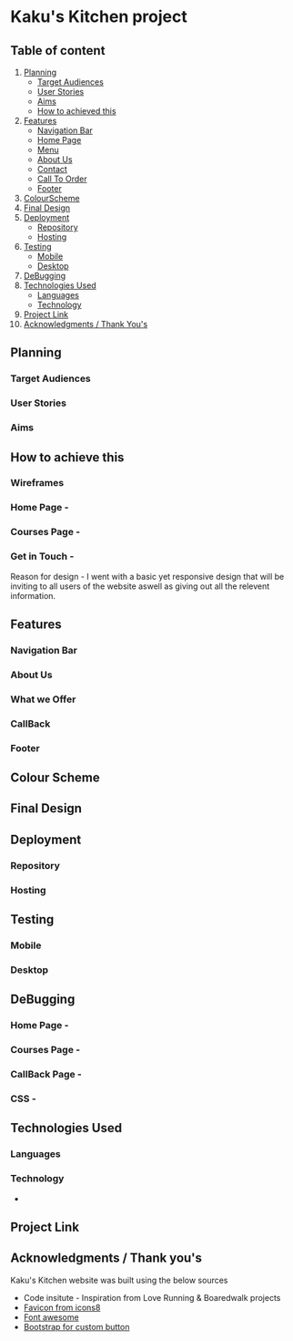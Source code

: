 # Kaku's Kitchen project 



## Table of content

 1. [Planning](#Planning)
    * [Target Audiences](#TargetAudiences)
    * [User Stories](#UserStories)
    * [Aims](#Aims)
    * [How to achieved this](#Howtoachievedthis)
 2. [Features](#Features)
    * [Navigation Bar](#NavigationBar)
    * [Home Page](#HomePage)
    * [Menu](#Menu)
    * [About Us](#AboutUs)
    * [Contact](#Contact)
    * [Call To Order](#CallToOrder)
    * [Footer](#Footer)
 4. [ColourScheme](#Colourscheme)
 5. [Final Design](#FinalDesign)
 6. [Deployment](#Deployment)
    * [Repository](#Repository)
    * [Hosting](#Hosting)
 7. [Testing](#Testing)
    * [Mobile](#Mobile)
    * [Desktop](#Desktop)
 8. [DeBugging](#DeBugging)
 9. [Technologies Used](#TechnologiesUsed)
    * [Languages](#Languages)
    * [Technology](#Technology)
 10. [Project Link](#Projectlink)
 11. [Acknowledgments / Thank You's](#Acknowledgments/thanksyou's)

   
 ## Planning

### Target Audiences
   
### User Stories
   
   
### Aims
   
## How to achieve this
   

 ### Wireframes

 ### Home Page - 



### Courses Page -


### Get in Touch -



Reason for design - I went with a basic yet responsive design that will be inviting to all users of the website aswell as giving out all the relevent information.

## Features 


### Navigation Bar
  

### About Us 



### What we Offer



### CallBack

### Footer
  
 
## Colour Scheme



## Final Design

## Deployment

### Repository



### Hosting






## Testing


### Mobile



### Desktop



## DeBugging

### Home Page -


### Courses Page -



### CallBack Page -



### CSS - 




## Technologies Used

### Languages

### Technology
*

## Project Link


## Acknowledgments / Thank you's

Kaku's Kitchen website was built using the below sources

 * Code insitute - Inspiration from Love Running & Boaredwalk projects 
 * [Favicon from icons8](https://icons8.com/)
 * [Font awesome](https://fontawesome.com/)
 * [Bootstrap for custom button](https://getbootstrap.com/)